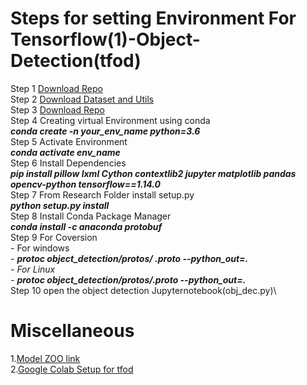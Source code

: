 # Steps for setting Environment For Tensorflow(1)-Object-Detection(tfod)
Step 1  [Download Repo](https://github.com/tensorflow/models/tree/v1.13.0)\
Step 2  [Download Dataset and Utils](https://drive.google.com/file/d/12F5oGAuQg7qBM_267TCMt_rlorV-M7gf/view?usp=sharing)\
Step 3  [Download Repo](http://download.tensorflow.org/models/object_detection/faster_rcnn_inception_v2_coco_2018_01_28.tar.gz)\
Step 4  Creating virtual Environment using conda\
         ***conda create -n your_env_name python=3.6***\
Step 5  Activate Environment\
         ***conda activate env_name***\
Step 6  Install Dependencies\
        ***pip install pillow lxml Cython contextlib2 jupyter matplotlib pandas opencv-python tensorflow==1.14.0***\
Step 7 From Research Folder install setup.py\
       ***python setup.py install***\
Step 8 Install Conda Package Manager\
       ***conda install -c anaconda protobuf***\
Step 9 For Coversion\
       - For windows\
         - ***protoc object_detection/protos/ *.proto --python_out=.***\
       - For Linux\
         - ***protoc object_detection/protos/*.proto --python_out=.***\
Step 10 open the object detection Jupyternotebook(obj_dec.py)\
# Miscellaneous
1.[Model ZOO link](https://github.com/tensorflow/models/blob/master/research/object_detection/g3doc/tf1_detection_zoo.md)\
2.[Google Colab Setup for tfod](https://c17hawke.github.io/tfod-setup/p02/)


           
